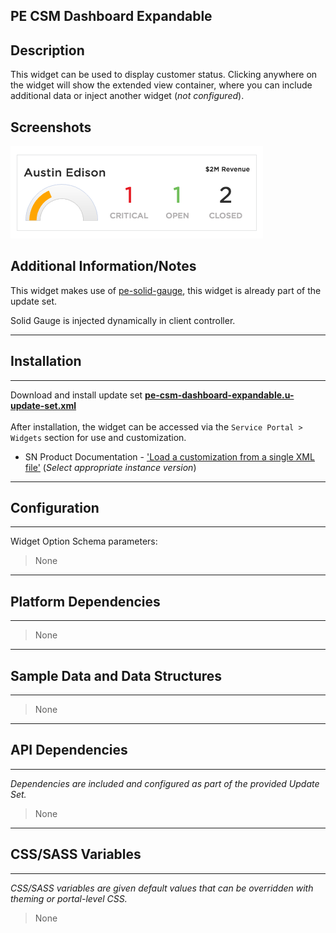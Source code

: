 ## PE CSM Dashboard Expandable

## Description

This widget can be used to display customer status. Clicking anywhere on the widget will show the extended view container, where you can include additional data or inject another widget (_not configured_).

## Screenshots
![alt text](../images/pe-csm-dashboard-expandable-card.png "PE CSM Dashboard Expandable")

## Additional Information/Notes 
This widget makes use of [pe-solid-gauge](https://github.com/platform-experience/serviceportal-widget-library/tree/master/highcharts/pe-solid-gauge), this widget is already part of the update set.

Solid Gauge is injected dynamically in client controller.

---
## Installation
---
Download and install update set **[pe-csm-dashboard-expandable.u-update-set.xml](pe-csm-dashboard-expandable.u-update-set.xml)** <br/><br/>
After installation, the widget can be accessed via the `Service Portal > Widgets` section for use and customization.<br/>
* SN Product Documentation - ['Load a customization from a single XML file'](https://docs.servicenow.com/search?q=Load+a+customization+from+a+single+XML+file)   (<i>Select appropriate instance version</i>)
---
## Configuration
---
Widget Option Schema parameters:
> None
---
## Platform Dependencies
---
> None
---
## Sample Data and Data Structures
---
> None
---
## API Dependencies
---
<i>Dependencies are included and configured as part of the provided Update Set.</i>
> None
---
## CSS/SASS Variables
---
_CSS/SASS variables are given default values that can be overridden with theming or portal-level CSS._
> None